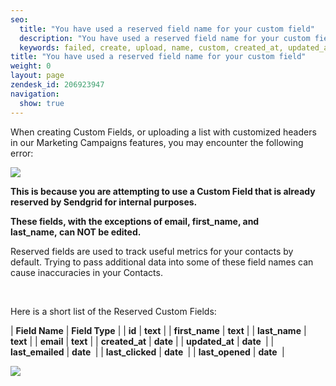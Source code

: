 ```yaml
---
seo:
  title: "You have used a reserved field name for your custom field"
  description: "You have used a reserved field name for your custom field"
  keywords: failed, create, upload, name, custom, created_at, updated_at, last_emailed, last_clicked, last_opened, field, reserved, unique, first_name, last_name
title: "You have used a reserved field name for your custom field"
weight: 0
layout: page
zendesk_id: 206923947
navigation:
  show: true
---
```


When creating Custom Fields, or uploading a list with customized headers in our Marketing Campaigns features, you may encounter the following error:

![]({{root_url}}/images/Cursor_and_customfeilduniqueerror_png.png)

**This is because you are attempting to use a Custom Field that is already reserved by Sendgrid for internal purposes.**

**These fields, with the exceptions of email, first\_name, and last\_name,&nbsp;can&nbsp;NOT be edited.**

Reserved fields are used to track useful metrics for your contacts by default. Trying to pass additional data into some of these&nbsp;field names can cause inaccuracies in your Contacts.

&nbsp;

Here is a short list of the Reserved Custom Fields:

| **Field Name** | **Field Type** |
| **id** | **text** |
| **first\_name** | **text** |
| **last\_name** | **text** |
| **email** | **text** |
| **created\_at** | **date** |
| **updated\_at** | **date&nbsp;** |
| **last\_emailed** | **date&nbsp;** |
| **last\_clicked** | **date&nbsp;** |
| **last\_opened** | **date&nbsp;** |

![]({{root_url}}/images/SendGrid_Marketing_Campaigns.png)


